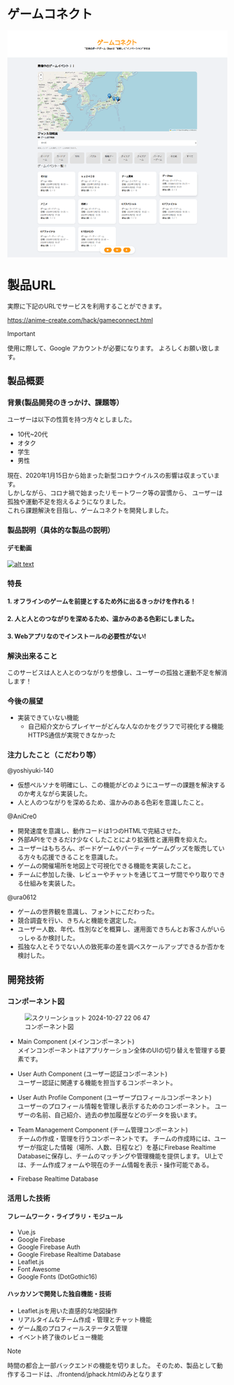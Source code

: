 # ゲームコネクト

<!-- [![IMAGE ALT TEXT HERE](https://jphacks.com/wp-content/uploads/2024/07/JPHACKS2024_ogp.jpg)](https://www.youtube.com/watch?v=DZXUkEj-CSI) -->
[![IMAGE ALT TEXT HERE](./app_image.png)](https://youtu.be/TZA6EsNIHM0)


# 製品URL
実際に下記のURLでサービスを利用することができます。 

https://anime-create.com/hack/gameconnect.html

> [!IMPORTANT]
> 使用に際して、Google アカウントが必要になります。
> よろしくお願い致します。

## 製品概要
### 背景(製品開発のきっかけ、課題等）

ユーザーは以下の性質を持つ方々としました。
- 10代~20代
- オタク
- 学生
- 男性


現在、2020年1月15日から始まった新型コロナウイルスの影響は収まっています。<br>
しかしながら、コロナ禍で始まったリモートワーク等の習慣から、
ユーザーは孤独や運動不足を抱えるようになりました。<br>
これら課題解決を目指し、ゲームコネクトを開発しました。

### 製品説明（具体的な製品の説明）

<!-- ここは岡崎さんに説明してもらう。もしくはヒアリングをしながら書き起こす -->
#### デモ動画

[![alt text](https://img.youtube.com/vi/TZA6EsNIHM0/0.jpg)](https://youtu.be/TZA6EsNIHM0 "title")

### 特長
#### 1. オフラインのゲームを前提とするため外に出るきっかけを作れる！
#### 2. 人と人とのつながりを深めるため、温かみのある色彩にしました。
#### 3. Webアプリなのでインストールの必要性がない!

### 解決出来ること

このサービスは人と人とのつながりを想像し、ユーザーの孤独と運動不足を解消します！

### 今後の展望

- 実装できていない機能
    - 自己紹介文からプレイヤーがどんな人なのかをグラフで可視化する機能
        HTTPS通信が実現できなかった
    

### 注力したこと（こだわり等）

@yoshiyuki-140
- 仮想ペルソナを明確にし、この機能がどのようにユーザーの課題を解決するのか考えながら実装した。
- 人と人のつながりを深めるため、温かみのある色彩を意識したこと。

@AniCre0
- 開発速度を意識し、動作コードは1つのHTMLで完結させた。
- 外部APIをできるだけ少なくしたことにより拡張性と運用費を抑えた。
- ユーザーはもちろん、ボードゲームやパーティーゲームグッズを販売している方々も応援できることを意識した。
- ゲームの開催場所を地図上で可視化できる機能を実装したこと。
- チームに参加した後、レビューやチャットを通じてユーザ間でやり取りできる仕組みを実装した。

@ura0612
<!-- 浦澤さん -->
- ゲームの世界観を意識し、フォントにこだわった。
- 競合調査を行い、きちんと機能を選定した。
- ユーザー人数、年代、性別などを概算し、運用面できちんとお客さんがいらっしゃるか検討した。
- 孤独な人とそうでない人の致死率の差を調べスケールアップできるか否かを検討した。









<!-- これより下は岡崎さんにお願いする -->

## 開発技術
### コンポーネント図

<figure>
    <img width="477" alt="スクリーンショット 2024-10-27 22 06 47" src="https://github.com/user-attachments/assets/994d94b9-f3a9-49ec-8b59-12b79657910f">
    <figcaption>コンポーネント図</figcaption>
</figure>

- Main Component (メインコンポーネント)<br>
メインコンポーネントはアプリケーション全体のUIの切り替えを管理する要素です。

- User Auth Component (ユーザー認証コンポーネント)<br>
ユーザー認証に関連する機能を担当するコンポーネント。

- User Auth Profile Component (ユーザープロフィールコンポーネント)<br>
ユーザーのプロフィール情報を管理し表示するためのコンポーネント。
ユーザーの名前、自己紹介、過去の参加履歴などのデータを扱います。

- Team Management Component (チーム管理コンポーネント)<br>
チームの作成・管理を行うコンポーネントです。
チームの作成時には、ユーザーが指定した情報（場所、人数、日程など）を基にFirebase Realtime Databaseに保存し、チームのマッチングや管理機能を提供します。
UI上では、チーム作成フォームや現在のチーム情報を表示・操作可能である。

- Firebase Realtime Database<br>


### 活用した技術

#### フレームワーク・ライブラリ・モジュール
- Vue.js<br>
- Google Firebase<br>
- Google Firebase Auth<br>
- Google Firebase Realtime Database<br>
- Leaflet.js<br>
- Font Awesome<br>
- Google Fonts (DotGothic16)<br>

#### ハッカソンで開発した独自機能・技術

- Leaflet.jsを用いた直感的な地図操作
- リアルタイムなチーム作成・管理とチャット機能<br>
- ゲーム風のプロフィールステータス管理<br>
- イベント終了後のレビュー機能



> [!NOTE]
> 時間の都合上一部バックエンドの機能を切りました。
> そのため、製品として動作するコードは、./frontend/jphack.htmlのみとなります
